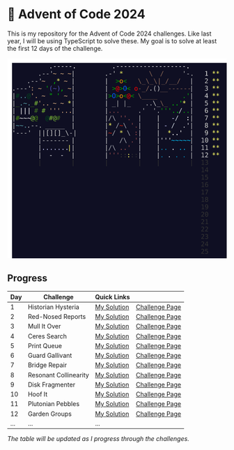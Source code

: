 # 🎄 Advent of Code 2024

This is my repository for the Advent of Code 2024 challenges. Like last year, I will be using TypeScript to solve these. My goal is to solve at least the first 12 days of the challenge.

![AoC 2024](../../artworks/2024.svg)

## Progress

| Day | Challenge             | Quick Links                     |                                                        |
| --- | --------------------- | ------------------------------- | ------------------------------------------------------ |
| 1   | Historian Hysteria    | [My Solution](./01/solution.ts) | [Challenge Page](https://adventofcode.com/2024/day/1)  |
| 2   | Red-Nosed Reports     | [My Solution](./02/solution.ts) | [Challenge Page](https://adventofcode.com/2024/day/2)  |
| 3   | Mull It Over          | [My Solution](./03/solution.ts) | [Challenge Page](https://adventofcode.com/2024/day/3)  |
| 4   | Ceres Search          | [My Solution](./04/solution.ts) | [Challenge Page](https://adventofcode.com/2024/day/4)  |
| 5   | Print Queue           | [My Solution](./05/solution.ts) | [Challenge Page](https://adventofcode.com/2024/day/5)  |
| 6   | Guard Gallivant       | [My Solution](./06/solution.ts) | [Challenge Page](https://adventofcode.com/2024/day/6)  |
| 7   | Bridge Repair         | [My Solution](./07/solution.ts) | [Challenge Page](https://adventofcode.com/2024/day/7)  |
| 8   | Resonant Collinearity | [My Solution](./08/solution.ts) | [Challenge Page](https://adventofcode.com/2024/day/8)  |
| 9   | Disk Fragmenter       | [My Solution](./09/solution.ts) | [Challenge Page](https://adventofcode.com/2024/day/9)  |
| 10  | Hoof It               | [My Solution](./10/solution.ts) | [Challenge Page](https://adventofcode.com/2024/day/10) |
| 11  | Plutonian Pebbles     | [My Solution](./11/solution.ts) | [Challenge Page](https://adventofcode.com/2024/day/11) |
| 12  | Garden Groups         | [My Solution](./12/solution.ts) | [Challenge Page](https://adventofcode.com/2024/day/12) |
| ... | ...                   | ...                             |                                                        |

_The table will be updated as I progress through the challenges._
